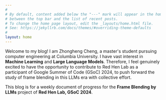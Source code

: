 ```yaml
---
#
# By default, content added below the "---" mark will appear in the home page
# between the top bar and the list of recent posts.
# To change the home page layout, edit the _layouts/home.html file.
# See: https://jekyllrb.com/docs/themes/#overriding-theme-defaults
#
layout: home
---
```


Welcome to my blog! I am Zhongheng Cheng, a master's student pursuing computer engineering at Columbia University. I have vast interest in **Machine Learning** and **Large Language Models**. Therefore, I feel genuinely excited to have the opportunity to contribute to Red Hen Lab as a participant of Google Summer of Code (GSoC) 2024, to push forward the study of frame blending in this LLMs era with collective effort.

This blog is for a weekly document of progress for the **Frame Blending by LLMs** project of **Red Hen Lab, GSoC 2024**. 